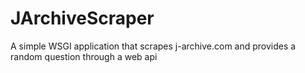 # JArchiveScraper
A simple WSGI application that scrapes j-archive.com and provides a random question through a web api
